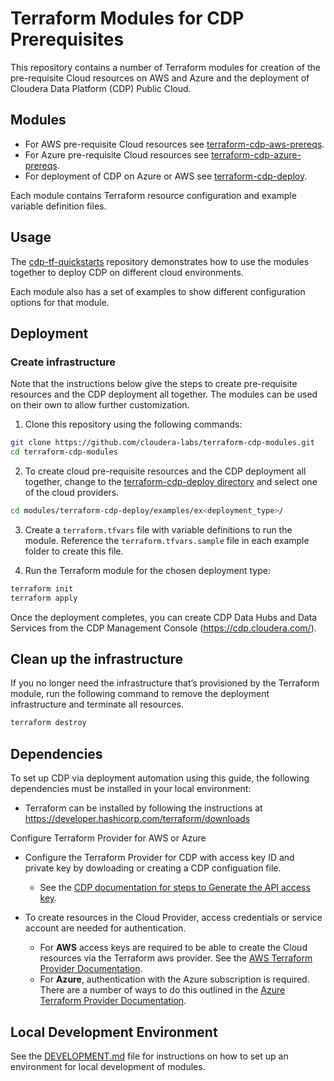 # Terraform Modules for CDP Prerequisites

This repository contains a number of Terraform modules for creation of the pre-requisite Cloud resources on AWS and Azure and the deployment of Cloudera Data Platform (CDP) Public Cloud.

## Modules

* For AWS pre-requisite Cloud resources see [terraform-cdp-aws-prereqs](modules/terraform-cdp-aws-pre-reqs/README.md).
* For Azure pre-requisite Cloud resources see [terraform-cdp-azure-prereqs](modules/terraform-cdp-azure-pre-reqs/README.md).
* For deployment of CDP on Azure or AWS see [terraform-cdp-deploy](modules/terraform-cdp-deploy/README.md).

Each module contains Terraform resource configuration and example variable definition files.

## Usage

The [cdp-tf-quickstarts](https://github.com/cloudera-labs/cdp-tf-quickstarts) repository demonstrates how to use the modules together to deploy CDP on different cloud environments.

Each module also has a set of examples to show different configuration options for that module.

## Deployment

### Create infrastructure

Note that the instructions below give the steps to create pre-requisite resources and the CDP deployment all together. The modules can be used on their own to allow further customization.

1. Clone this repository using the following commands:

```bash
git clone https://github.com/cloudera-labs/terraform-cdp-modules.git
cd terraform-cdp-modules
```

2. To create cloud pre-requisite resources and the CDP deployment all together, change to the [terraform-cdp-deploy directory](./modules/terraform-cdp-deploy) and select one of the cloud providers.

```bash
cd modules/terraform-cdp-deploy/examples/ex<deployment_type>/
```

3. Create a `terraform.tfvars` file with variable definitions to run the module. Reference the `terraform.tfvars.sample` file in each example folder to create this file.

4. Run the Terraform module for the chosen deployment type:

```bash
terraform init
terraform apply
```

Once the deployment completes, you can create CDP Data Hubs and Data Services from the CDP Management Console (https://cdp.cloudera.com/).

## Clean up the infrastructure

If you no longer need the infrastructure that’s provisioned by the Terraform module, run the following command to remove the deployment infrastructure and terminate all resources.

```bash
terraform destroy
```

## Dependencies

To set up CDP via deployment automation using this guide, the following dependencies must be installed in your local environment:

* Terraform can be installed by following the instructions at https://developer.hashicorp.com/terraform/downloads

Configure Terraform Provider for AWS or Azure

* Configure the Terraform Provider for CDP with access key ID and private key by dowloading or creating a CDP configuation file.
  * See the [CDP documentation for steps to Generate the API access key](https://docs.cloudera.com/cdp-public-cloud/cloud/cli/topics/mc-cli-generating-an-api-access-key.html).

* To create resources in the Cloud Provider, access credentials or service account are needed for authentication.
  * For **AWS** access keys are required to be able to create the Cloud resources via the Terraform aws provider. See the [AWS Terraform Provider Documentation](https://registry.terraform.io/providers/hashicorp/aws/latest/docs#authentication-and-configuration).
  * For **Azure**, authentication with the Azure subscription is required. There are a number of ways to do this outlined in the [Azure Terraform Provider Documentation](https://registry.terraform.io/providers/hashicorp/azurerm/latest/docs#authenticating-to-azure).

## Local Development Environment

See the [DEVELOPMENT.md](./DEVELOPMENT.md) file for instructions on how to set up an environment for local development of modules.